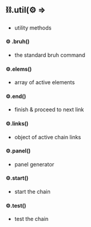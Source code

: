 ## **⛓️.util(⚙️ =>**
-  utility methods

#### ⚙️ .bruh()
- the standard bruh command

#### ⚙️.elems()
- array of active elements

#### ⚙️.end()
- finish & proceed to next link

#### ⚙️.links()
- object of active chain links

#### ⚙️.panel()
- panel generator

#### ⚙️.start()
- start the chain

#### ⚙️.test()
- test the chain
